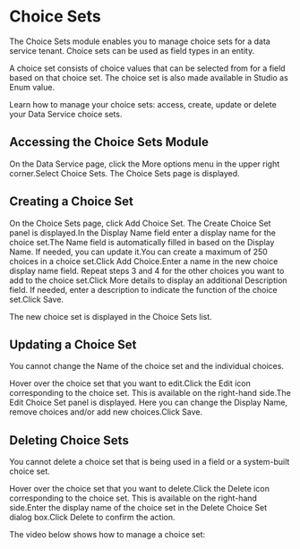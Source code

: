 ﻿# Choice Sets

The Choice Sets module enables you to manage choice sets for a data service tenant. Choice sets can be used as field types in an entity.

A choice set consists of choice values that can be selected from for a field based on that choice set. The choice set is also made available in Studio as Enum value.

Learn how to manage your choice sets: access, create, update or delete your Data Service choice sets.

## Accessing the Choice Sets Module

On the Data Service page, click the More options menu in the upper right corner.Select Choice Sets. The Choice Sets page is displayed.


## Creating a Choice Set

On the Choice Sets page, click Add Choice Set. The Create Choice Set panel is displayed.In the Display Name field enter a display name for the choice set.The Name field is automatically filled in based on the Display Name. If needed, you can update it.You can create a maximum of 250 choices in a choice set.Click Add Choice.Enter a name in the new choice display name field. Repeat steps 3 and 4 for the other choices you want to add to the choice set.Click More details to display an additional Description field. If needed, enter a description to indicate the function of the choice set.Click Save.

The new choice set is displayed in the Choice Sets list.


## Updating a Choice Set

You cannot change the Name of the choice set and the individual choices.

Hover over the choice set that you want to edit.Click the Edit icon corresponding to the choice set. This is available on the right-hand side.The Edit Choice Set panel is displayed. Here you can change the Display Name, remove choices and/or add new choices.Click Save.


## Deleting Choice Sets

You cannot delete a choice set that is being used in a field or a system-built choice set.

Hover over the choice set that you want to delete.Click the Delete icon corresponding to the choice set. This is available on the right-hand side.Enter the display name of the choice set in the Delete Choice Set dialog box.Click Delete to confirm the action.

The video below shows how to manage a choice set:

